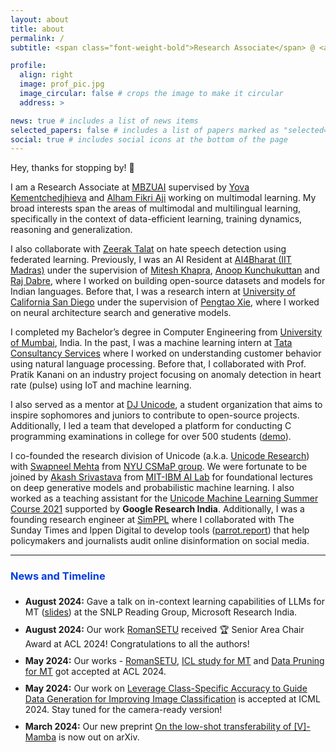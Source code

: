 ```yaml
---
layout: about
title: about
permalink: /
subtitle: <span class="font-weight-bold">Research Associate</span> @ <a href="https://ai4bharat.org/" target="_blank">MBZUAI</a> • <span class="font-weight-bold">Previously:</span> <a href="https://ai4bharat.iitm.ac.in/" target="_blank">AI4Bharat</a> / <a href="https://ucsd.edu/" target="_blank">UCSD</a> / <a href="https://www.tcs.com/" target="_blank">TCS</a> / <a href="https://stratzy.in/" target="_blank">Stratzy</a>

profile:
  align: right
  image: prof_pic.jpg
  image_circular: false # crops the image to make it circular
  address: >

news: true # includes a list of news items
selected_papers: false # includes a list of papers marked as "selected={true}"
social: true # includes social icons at the bottom of the page
---
```


Hey, thanks for stopping by! 👋

I am a Research Associate at [MBZUAI](https://mbzuai.ac.ae/) supervised by [Yova Kementchedjhieva](https://scholar.google.com/citations?hl=en&user=Br-FqfIAAAAJ&view_op=list_works&sortby=pubdate) and [Alham Fikri Aji](https://afaji.github.io/) working on multimodal learning. My broad interests span the areas of multimodal and multilingual learning, specifically in the context of data-efficient learning, training dynamics, reasoning and generalization.

I also collaborate with [Zeerak Talat](https://zeerak.org/) on hate speech detection using federated learning. Previously, I was an AI Resident at [AI4Bharat (IIT Madras)](https://ai4bharat.org/) under the supervision of [Mitesh Khapra](http://www.cse.iitm.ac.in/~miteshk/), [Anoop Kunchukuttan](http://anoopk.in/) and [Raj Dabre](https://scholar.google.co.in/citations?hl=en&user=x91u618AAAAJ&view_op=list_works&sortby=pubdate), where I worked on building open-source datasets and models for Indian languages. Before that, I was a research intern at [University of California San Diego](https://ucsd.edu/) under the supervision of [Pengtao Xie](https://pengtaoxie.github.io/), where I worked on neural architecture search and generative models.

I completed my Bachelor’s degree in Computer Engineering from [University of Mumbai](https://www.djsce.ac.in/), India. In the past, I was a machine learning intern at [Tata Consultancy Services](https://www.tcs.com/) where I worked on understanding customer behavior using natural language processing. Before that, I collaborated with Prof. Pratik Kanani on an industry project focusing on anomaly detection in heart rate (pulse) using IoT and machine learning.

I also served as a mentor at [DJ Unicode](https://www.djunicode.in/), a student organization that aims to inspire sophomores and juniors to contribute to open-source projects. Additionally, I led a team that developed a platform for conducting C programming examinations in college for over 500 students ([demo](https://www.youtube.com/watch?v=kn7lwJoYfuU)).

I co-founded the research division of Unicode (a.k.a. [Unicode Research](https://unicode-research.netlify.app/people/)) with [Swapneel Mehta](https://mehtaver.se/) from [NYU CSMaP group](https://csmapnyu.org/). We were fortunate to be joined by [Akash Srivastava](https://akashgit.github.io/) from [MIT-IBM AI Lab](https://mitibmwatsonailab.mit.edu/) for foundational lectures on deep generative models and probabilistic machine learning. I also worked as a teaching assistant for the [Unicode Machine Learning Summer Course 2021](https://djunicode.github.io/umlsc-2021/) supported by **Google Research India**. Additionally, I was a founding research engineer at [SimPPL](https://simppl.org/) where I collaborated with The Sunday Times and Ippen Digital to develop tools ([parrot.report](https://parrot.report/)) that help policymakers and journalists audit online disinformation on social media.

<hr>

<h3 style="color:#003BDE; margin-bottom:0.5em">News and Timeline</h3>

<div style="width:100%;overflow-y:scroll;height:250px;">
  <ul id="news">
    <li style="margin-bottom: 10px;"><strong>August 2024:</strong> Gave a talk on in-context learning capabilities of LLMs for MT (<a href="https://drive.google.com/file/d/1HCFpWcO6fUCwNnUfmtBXOSUCRaIaKrvx/view">slides</a>) at the SNLP Reading Group, Microsoft Research India.</li>
    <li style="margin-bottom: 10px;"><strong>August 2024:</strong> Our work <a href="https://arxiv.org/abs/2401.14280">RomanSETU</a> received 🏆 Senior Area Chair Award at ACL 2024! Congratulations to all the authors!</li>
    <li style="margin-bottom: 10px;"><strong>May 2024:</strong> Our works - <a href="https://arxiv.org/abs/2401.14280">RomanSETU</a>, <a href="https://arxiv.org/abs/2401.12097">ICL study for MT</a> and <a href="https://arxiv.org/abs/2405.19462">Data Pruning for MT</a> got accepted at ACL 2024.</li>
    <li style="margin-bottom: 10px;"><strong>May 2024:</strong> Our work on <a href="https://openreview.net/forum?id=KHymcy2xxF">Leverage Class-Specific Accuracy to Guide Data Generation for Improving Image Classification</a> is accepted at ICML 2024. Stay tuned for the camera-ready version!</li>
    <li style="margin-bottom: 10px;"><strong>March 2024:</strong> Our new preprint <a href="https://arxiv.org/abs/2403.10696">On the low-shot transferability of [V]-Mamba</a> is now out on arXiv.</li>
    <li style="margin-bottom: 10px;"><strong>January 2024:</strong> Our preprint on <a href="https://arxiv.org/abs/2401.12097">ICL abilities in LLMs for MT</a> is available on arXiv.</li>
    <li style="margin-bottom: 10px;"><strong>January 2024:</strong> Excited to announce the release of Airavata, an instruction-tuned Hindi LLM. Check out the <a href="https://arxiv.org/abs/2401.15006">Technical Report</a> and <a href="https://github.com/AI4Bharat/IndicInstruct">Code</a>.</li>
    <li style="margin-bottom: 10px;"><strong>November 2023:</strong> IndicTrans2 submission has been accepted at TMLR. Check out the <a href="https://openreview.net/forum?id=vfT4YuzAYA">Camera Ready Version</a>.</li>
    <li style="margin-bottom: 10px;"><strong>November 2023:</strong> Presenting tutorial on <a href="http://www.afnlp.org/conferences/ijcnlp2023/wp/program/accepted-tutorials/">Developing SOTA MNMT Systems for Related Languages</a> at AACL-IJCNLP 2023.</li>
    <li style="margin-bottom: 10px;"><strong>May 2023:</strong> Excited to share the release of IndicTrans2, first open-source model to support all 22 Scheduled Indian languages. Check out the <a href="https://arxiv.org/abs/2305.16307">Preprint</a> and <a href="https://github.com/AI4Bharat/IndicTrans2">Code</a>.</li>
    <li style="margin-bottom: 10px;"><strong>January 2023:</strong> A Federated Approach for Hate Speech Detection has been accepted to EACL 2023. Check out the <a href="https://arxiv.org/abs/2302.09243">Preprint</a> and <a href="https://github.com/jaygala24/fed-hate-speech">Code</a>.</li>
  </ul>
</div>
